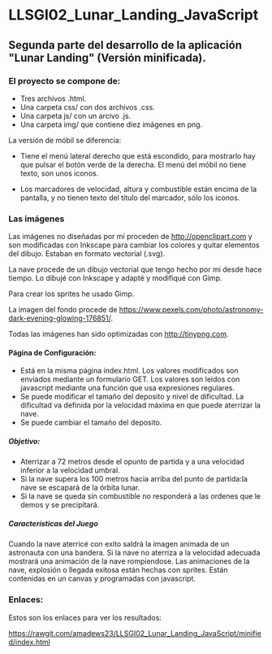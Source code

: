 # LLSGI02_Lunar_Landing_JavaScript
## Segunda parte del desarrollo de la aplicación "Lunar Landing" (Versión minificada). 

### El proyecto se compone de:
* Tres archivos .html. 
* Una carpeta css/ con dos archivos .css.
* Una carpeta js/ con un arcivo .js. 
* Una carpeta img/ que contiene diez imágenes en png.

La versión de móbil se diferencia:
  * Tiene el menú lateral derecho que está escondido, para mostrarlo hay que pulsar el botón verde de la derecha. El menú del móbil no tiene texto, son unos iconos.
    
  * Los marcadores de velocidad, altura y combustible están encima de la pantalla, y no tienen texto del título del marcador, sólo los iconos.

### Las imágenes
Las imágenes no diseñadas por mí proceden de http://openclipart.com y son modificadas con Inkscape para cambiar los colores y quitar elementos del dibujo. Estaban en formato vectorial (.svg).

La nave procede de un dibujo vectorial que tengo hecho por mi desde hace tiempo. Lo dibujé con Inkscape y adapté y modifiqué con Gimp. 

Para crear los sprites he usado Gimp. 

La imagen del fondo procede de https://www.pexels.com/photo/astronomy-dark-evening-glowing-176851/. 

Todas las imágenes han sido optimizadas con http://tinypng.com.  

 
#### Página de Configuración:
* Está  en la misma página index.html. Los valores modificados son enviados mediante un formulario GET. Los valores son leidos con javascript mediante una función que usa expresiones regulares.
* Se puede modificar  el tamaño del deposito y nivel de dificultad. La dificultad va definida por la velocidad máxima en que puede aterrizar la nave.
* Se puede cambiar el tamaño del deposito.
##### Objetivo:
* Aterrizar a 72 metros desde el opunto de partida y a una velocidad inferior a la velocidad umbral.
* Si la nave supera los 100 metros hacia arriba del punto de partida:la nave se escapará de la órbita lunar.
* Si la nave se queda sin combustible no responderá a las ordenes que le demos y se precipitará.
##### Características del Juego  
Cuando la nave aterricé con exito saldrá la imagen animada de un astronauta con una bandera.
Si la nave no aterriza a la velocidad adecuada mostrará una animación de la nave rompiendose.
Las animaciones de la nave, explosión o llegada exitosa están hechas con sprites. Están contenidas en un canvas y programadas con javascript.

### Enlaces:
Estos son los enlaces para ver los resultados:
  
  https://rawgit.com/amadews23/LLSGI02_Lunar_Landing_JavaScript/minified/index.html



